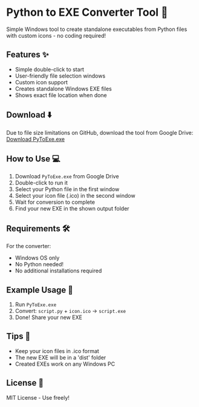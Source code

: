 # Python to EXE Converter Tool 🚀

Simple Windows tool to create standalone executables from Python files with custom icons - no coding required!

## Features ✨

- Simple double-click to start
- User-friendly file selection windows
- Custom icon support
- Creates standalone Windows EXE files
- Shows exact file location when done

## Download ⬇️

Due to file size limitations on GitHub, download the tool from Google Drive:
[Download PyToExe.exe](https://drive.google.com/drive/folders/1J95UV_0Q5hsEBkRxQTAuJeTx9cHIOohJ?usp=sharing)

## How to Use 💻

1. Download `PyToExe.exe` from Google Drive
2. Double-click to run it
3. Select your Python file in the first window
4. Select your icon file (.ico) in the second window
5. Wait for conversion to complete
6. Find your new EXE in the shown output folder

## Requirements 🛠️

For the converter:
- Windows OS only
- No Python needed!
- No additional installations required

## Example Usage 📝

1. Run `PyToExe.exe`
2. Convert: `script.py` + `icon.ico` → `script.exe`
3. Done! Share your new EXE

## Tips 📌

- Keep your icon files in .ico format
- The new EXE will be in a 'dist' folder
- Created EXEs work on any Windows PC

## License 📄

MIT License - Use freely!

